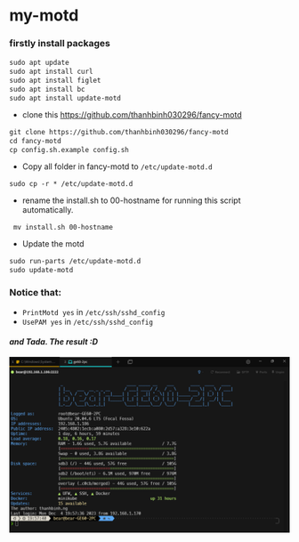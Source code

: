 # my-motd
### firstly install packages
```
sudo apt update
sudo apt install curl
sudo apt install figlet
sudo apt install bc
sudo apt install update-motd
```

- clone this https://github.com/thanhbinh030296/fancy-motd

```
git clone https://github.com/thanhbinh030296/fancy-motd
cd fancy-motd
cp config.sh.example config.sh
```

- Copy all folder in fancy-motd to `/etc/update-motd.d`
``` 
sudo cp -r * /etc/update-motd.d
```
- rename the install.sh to 00-hostname for running this script automatically.
```
 mv install.sh 00-hostname
```
- Update the motd
```
sudo run-parts /etc/update-motd.d
sudo update-motd
```
### Notice that: 
 - `PrintMotd yes` in `/etc/ssh/sshd_config`
 - `UsePAM yes` in `/etc/ssh/sshd_config`


#### ***and Tada. The result :D***
![Alt text](image.png)